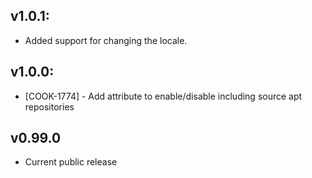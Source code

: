 ## v1.0.1:

* Added support for changing the locale.

## v1.0.0:

* [COOK-1774] - Add attribute to enable/disable including source apt
  repositories

## v0.99.0

* Current public release
